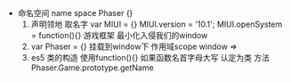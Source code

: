 - 命名空间 name space
    Phaser  {}
    1. 声明领地
    取名字 var MIUI = {}
    MIUI.version = '10.1';
    MIUI.openSystem = function(){}
    游戏框架 最小化入侵我们的window
    2. var Phaser = {} 挂载到window下 作用域scope
    window =>
    3. es5 类的构造 使用function(){}
    如果函数名首字母大写 认定为类
    方法 Phaser.Game.prototype.getName
    